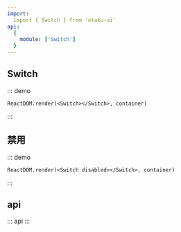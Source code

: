 ```yaml
---
import: 
  import { Switch } from 'otaku-ui'
api:
  {
    module: ['Switch']
  }
---
```


## Switch

::: demo

```tsx
ReactDOM.render(<Switch></Switch>, container)
```
:::

## 禁用

::: demo

```tsx
ReactDOM.render(<Switch disabled></Switch>, container)
```
:::


## api

::: api
:::